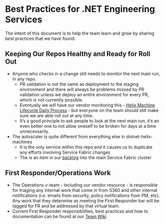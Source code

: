 # Best Practices for .NET Engineering Services 

The intent of this document is to help the team learn and grow by sharing best practices that we have found. 

## Keeping Our Repos Healthy and Ready for Roll Out
-	Anyone who checks in a change still needs to monitor the next main run, in any repo.  
    -	PR validation is not the same as deployment to the staging environment and there will always be problems missed by PR validation unless we deploy an entire environment for every PR, which is not currently possible. 
    -	Eventually we will have our vendor monitoring this - [Helix Machine Lifecycle Daily Process](https://dnceng.visualstudio.com/internal/_wiki/wikis/DNCEng%20Services%20Wiki/952/Helix-Machine-Lifecycle-Processes?anchor=daily%3A) - but everyone on the team should still make sure we are able roll out at any time.
    -	It’s a good principle to ask people to look at the next main run, it’s an even better one to not allow oneself to be broken for days at a time unnecessarily.
-	The autoscaler is quite different from everything else in dotnet-helix-machines
    - It is the only service within this repo and it causes us to duplicate any efforts involving Service Fabric changes
    - The is an item in our [backlog](https://github.com/dotnet/arcade/issues/10018) into the main Service Fabric cluster

## First Responder/Operations Work 
- The Operations v-team - including our vendor resource - is responsible for triaging any internal work that come in from S360 and other internal notifications (i.e. emails from security, policy notifications from PM, etc). Any work that they determine as meeting the First Responder bar will be tagged for FR and be addressed by that virtual team. 
- Current First Responder responsibilities, best practices and how to documentation can be found at our [Team Wiki](https://dev.azure.com/dnceng/internal/_wiki/wikis/DNCEng%20Services%20Wiki/889/Home)

